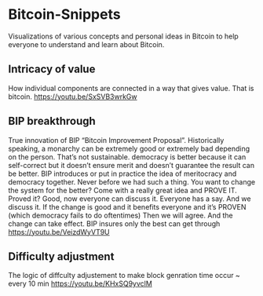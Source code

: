 # Bitcoin-Snippets
Visualizations  of various concepts and personal ideas in Bitcoin to help everyone to understand and learn about Bitcoin.

## Intricacy of value
How individual components are connected in a way that gives value. That is bitcoin.
https://youtu.be/SxSVB3wrkGw

## BIP breakthrough
True innovation of BIP “Bitcoin Improvement Proposal”.
Historically speaking, a monarchy can be extremely good or extremely bad depending on the person. That’s not sustainable.
democracy is better because it can self-correct but it doesn’t ensure merit and doesn’t guarantee the result can be better.
BIP introduces or put in practice the idea of meritocracy and democracy together. Never before we had such a thing.
You want to change the system for the better? Come with a really great idea and PROVE IT. Proved it?
Good, now everyone can discuss it. Everyone has a say. And we discuss it. If the change is good and it benefits everyone and it’s PROVEN (which democracy fails to do oftentimes) 
Then we will agree. And the change can take effect.
BIP insures only the best can get through
https://youtu.be/VeizdWyVT9U

## Difficulty adjustment
The logic of diffculty adjustement to make block genration time occur ~ every 10 min
https://youtu.be/KHxSQ9yvclM


